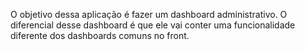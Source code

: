 O objetivo dessa aplicação é fazer um dashboard administrativo.
O diferencial desse dashboard é que ele vai conter uma funcionalidade diferente dos dashboards comuns no front.
